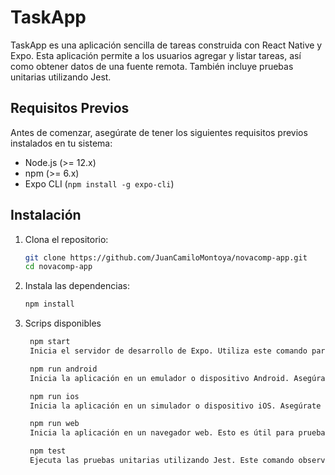 # TaskApp

TaskApp es una aplicación sencilla de tareas construida con React Native y Expo. Esta aplicación permite a los usuarios agregar y listar tareas, así como obtener datos de una fuente remota. También incluye pruebas unitarias utilizando Jest.

## Requisitos Previos

Antes de comenzar, asegúrate de tener los siguientes requisitos previos instalados en tu sistema:

- Node.js (>= 12.x)
- npm (>= 6.x)
- Expo CLI (`npm install -g expo-cli`)

## Instalación

1. Clona el repositorio:

   ```bash
   git clone https://github.com/JuanCamiloMontoya/novacomp-app.git
   cd novacomp-app

2. Instala las dependencias:

   ```bash
   npm install

3. Scrips disponibles
   ```bash
    npm start
    Inicia el servidor de desarrollo de Expo. Utiliza este comando para iniciar la aplicación en tu entorno de desarrollo local.

    npm run android
    Inicia la aplicación en un emulador o dispositivo Android. Asegúrate de que un emulador esté en ejecución o un dispositivo esté conectado.

    npm run ios
    Inicia la aplicación en un simulador o dispositivo iOS. Asegúrate de que un simulador esté en ejecución o un dispositivo esté conectado.

    npm run web
    Inicia la aplicación en un navegador web. Esto es útil para pruebas rápidas y desarrollo.

    npm test
    Ejecuta las pruebas unitarias utilizando Jest. Este comando observará los cambios en los archivos y volverá a ejecutar las pruebas según sea necesario.
